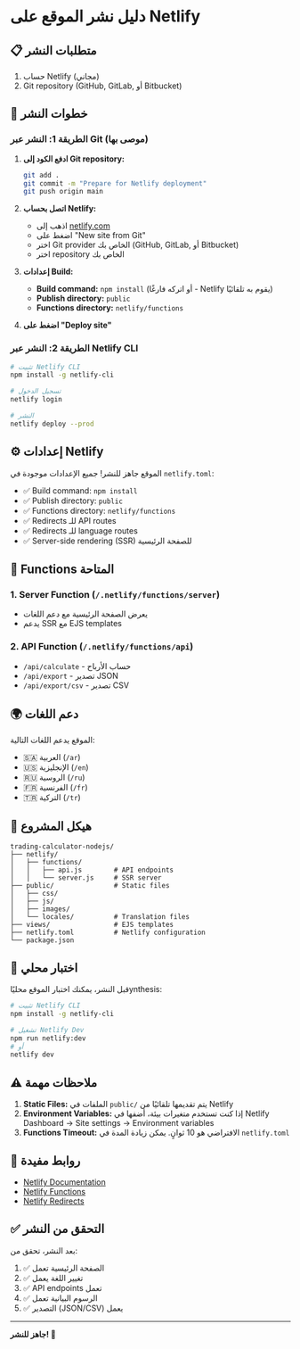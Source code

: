 # دليل نشر الموقع على Netlify

## 📋 متطلبات النشر

1. حساب Netlify (مجاني)
2. Git repository (GitHub, GitLab, أو Bitbucket)

## 🚀 خطوات النشر

### الطريقة 1: النشر عبر Git (موصى بها)

1. **ادفع الكود إلى Git repository:**
   ```bash
   git add .
   git commit -m "Prepare for Netlify deployment"
   git push origin main
   ```

2. **اتصل بحساب Netlify:**
   - اذهب إلى [netlify.com](https://netlify.com)
   - اضغط على "New site from Git"
   - اختر Git provider الخاص بك (GitHub, GitLab, أو Bitbucket)
   - اختر repository الخاص بك

3. **إعدادات Build:**
   - **Build command:** `npm install` (أو اتركه فارغًا - Netlify يقوم به تلقائيًا)
   - **Publish directory:** `public`
   - **Functions directory:** `netlify/functions`

4. **اضغط على "Deploy site"**

### الطريقة 2: النشر عبر Netlify CLI

```bash
# تثبيت Netlify CLI
npm install -g netlify-cli

# تسجيل الدخول
netlify login

# النشر
netlify deploy --prod
```

## ⚙️ إعدادات Netlify

الموقع جاهز للنشر! جميع الإعدادات موجودة في `netlify.toml`:

- ✅ Build command: `npm install`
- ✅ Publish directory: `public`
- ✅ Functions directory: `netlify/functions`
- ✅ Redirects للـ API routes
- ✅ Redirects للـ language routes
- ✅ Server-side rendering (SSR) للصفحة الرئيسية

## 🔧 Functions المتاحة

### 1. Server Function (`/.netlify/functions/server`)
- يعرض الصفحة الرئيسية مع دعم اللغات
- يدعم SSR مع EJS templates

### 2. API Function (`/.netlify/functions/api`)
- `/api/calculate` - حساب الأرباح
- `/api/export` - تصدير JSON
- `/api/export/csv` - تصدير CSV

## 🌍 دعم اللغات

الموقع يدعم اللغات التالية:
- 🇸🇦 العربية (`/ar`)
- 🇺🇸 الإنجليزية (`/en`)
- 🇷🇺 الروسية (`/ru`)
- 🇫🇷 الفرنسية (`/fr`)
- 🇹🇷 التركية (`/tr`)

## 📁 هيكل المشروع

```
trading-calculator-nodejs/
├── netlify/
│   ├── functions/
│   │   ├── api.js        # API endpoints
│   │   └── server.js     # SSR server
├── public/               # Static files
│   ├── css/
│   ├── js/
│   ├── images/
│   └── locales/          # Translation files
├── views/                # EJS templates
├── netlify.toml          # Netlify configuration
└── package.json
```

## 🧪 اختبار محلي

قبل النشر، يمكنك اختبار الموقع محليًاynthesis:

```bash
# تثبيت Netlify CLI
npm install -g netlify-cli

# تشغيل Netlify Dev
npm run netlify:dev
# أو
netlify dev
```

## ⚠️ ملاحظات مهمة

1. **Static Files:** الملفات في `public/` يتم تقديمها تلقائيًا من Netlify
2. **Environment Variables:** إذا كنت تستخدم متغيرات بيئة، أضفها في Netlify Dashboard → Site settings → Environment variables
3. **Functions Timeout:** الافتراضي هو 10 ثوانٍ. يمكن زيادة المدة في `netlify.toml`

## 🔗 روابط مفيدة

- [Netlify Documentation](https://docs.netlify.com/)
- [Netlify Functions](https://docs.netlify.com/functions/overview/)
- [Netlify Redirects](https://docs.netlify.com/routing/redirects/)

## ✅ التحقق من النشر

بعد النشر، تحقق من:

1. ✅ الصفحة الرئيسية تعمل
2. ✅ تغيير اللغة يعمل
3. ✅ API endpoints تعمل
4. ✅ الرسوم البيانية تعمل
5. ✅ التصدير (JSON/CSV) يعمل

---

**جاهز للنشر! 🎉**


